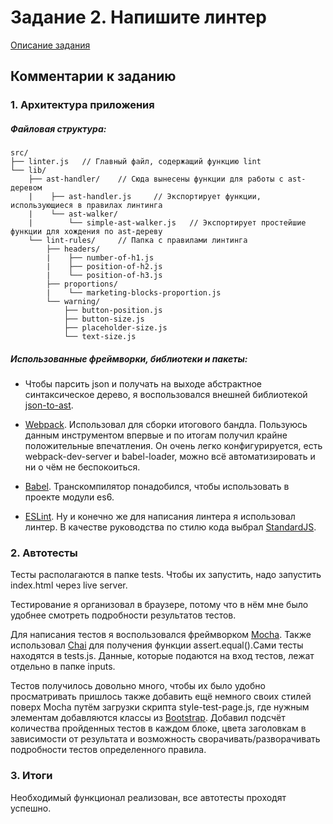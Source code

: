 # Задание 2. Напишите линтер

[Описание задания](TASK_DESCRIPTION.md)

## Комментарии к заданию

### 1. Архитектура приложения

##### Файловая структура:

    src/
    ├── linter.js   // Главный файл, содержащий функцию lint
    └── lib/
        ├── ast-handler/    // Сюда вынесены функции для работы с ast-деревом
        |    ├── ast-handler.js     // Экспортирует функции, использующиеся в правилах линтинга
        |    └── ast-walker/
        |        └── simple-ast-walker.js   // Экспортирует простейшие функции для хождения по ast-дереву
        └── lint-rules/     // Папка с правилами линтинга
            ├── headers/
            |    ├── number-of-h1.js
            |    ├── position-of-h2.js
            |    └── position-of-h3.js
            ├── proportions/
            |    └── marketing-blocks-proportion.js
            └── warning/
                ├── button-position.js
                ├── button-size.js
                ├── placeholder-size.js
                └── text-size.js


##### Использованные фреймворки, библиотеки и пакеты:

* Чтобы парсить json и получать на выходе абстрактное синтаксическое дерево, я воспользовался внешней библиотекой [json-to-ast](https://github.com/vtrushin/json-to-ast).

* [Webpack](https://webpack.js.org/). Использовал для сборки итогового бандла. Пользуюсь данным инструментом впервые и по итогам получил крайне положительные впечатления. Он очень легко конфигурируется, есть webpack-dev-server и babel-loader, можно всё автоматизировать и ни о чём не беспокоиться.

* [Babel](https://babeljs.io/). Транскомпилятор понадобился, чтобы использовать в проекте модули es6.

* [ESLint](https://eslint.org/). Ну и конечно же для написания линтера я использовал линтер. В качестве руководства по стилю кода выбрал [StandardJS](https://standardjs.com/).

### 2. Автотесты

Тесты располагаются в папке tests. Чтобы их запустить, надо запустить index.html через live server.

Тестирование я организовал в браузере, потому что в нём мне было удобнее смотреть подробности результатов тестов.

Для написания тестов я воспользовался фреймворком [Mocha](https://mochajs.org/). Также использовал [Chai](https://www.chaijs.com/) для получения функции assert.equal().Сами тесты находятся в tests.js. Данные, которые подаются на вход тестов, лежат отдельно в папке inputs.

Тестов получилось довольно много, чтобы их было удобно просматривать пришлось также добавить ещё немного своих стилей поверх Mocha путём загрузки скрипта style-test-page.js, где нужным элементам добавляются классы из [Bootstrap](https://getbootstrap.com/). Добавил подсчёт количества пройденных тестов в каждом блоке, цвета заголовкам в зависимости от результата и возможность сворачивать/разворачивать подробности тестов определенного правила.

### 3. Итоги

Необходимый функционал реализован, все автотесты проходят успешно.